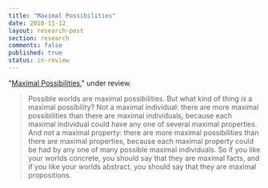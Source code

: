 ```yaml
---
title: "Maximal Possibilities"
date: 2010-11-12
layout: research-post
section: research
comments: false
published: true
status: in-review
---
```


"[Maximal Possibilities](http://files.davidsanson.com/research/maximal-possibilities.pdf)," under review.
<span
   class="Z3988" title="ctx_ver=Z39.88-2004&amp;rft_val_fmt=info%3Aofi%2Ffmt%3Akev%3Amtx%3Ajournal&amp;rfr_id=info%3Asid%2Focoins.info%3Agenerator&amp;rft.genre=article&amp;rft.atitle=Maximal+Possibilities&amp;rft.date=2010&amp;rft.aulast=Sanson&amp;rft.aufirst=David&amp;rft.au=David+Sanson"></span>

> Possible worlds are maximal possibilities. But what kind of thing *is* a maximal possibility? Not a maximal individual: there are more maximal possibilities than there are maximal individuals, because each maximal individual could have any one of several maximal properties. And not a maximal property: there are more maximal possibilities than there are maximal properties, because each maximal property could be had by any one of many possible maximal individuals. So if you like your worlds concrete, you should say that they are maximal facts, and if you like your worlds abstract, you should say that they are maximal propositions.
